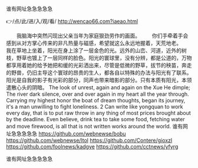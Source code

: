
谁有网址急急急急急




👉/点/此/进/入/观/看/ http://wencao66.com?iaeao.html




　　我脑海中突然闪现出父亲当年为家庭狠劲劳作的画面。
　　你们手牵着手会感到从对方掌心传来的非凡热量与磁感，希望就这么永远地握着，天荒地老。　　
我在草地上坐着，阳光在身上涂了一层金色的光。远外的山峦、河道，近外的树枝，野草也镀上了一层同样的脸色。阳光的寰球里，没有分辨，都是公道的，万物都享用着她的给予她把和缓的光彩洒出来，尽管是低微的野草，拔节的秧苗，奔走的野兽，仍旧主导这个寰球的昂贵的生人，都各自以特殊的办法与阳光有了联系。阳光是自我的影子有光彩的部分，同声也带来暗影的部分。只有本质有阳光，本领遣散心头的阴暗。
The look of unrest, again and again on the Xue He dimple;
The river dark silence, over and over again in my heart all the year through.
Carrying my highest honor the boat of dream thoughts, began its journey, it's a man unwilling to fight loneliness.
2
Can write like yongquan to work every day, that is to put raw throw in any thing of most prices brought about by the deadline.
Even believe, drink tea to take some food, fetching water and move firewood, is all that is not written works around the world.
谁有网址急急急急急 https://github.com/webnewse/bobu
https://github.com/webnewse/ltol
https://github.com/Contere/gioxzl
https://github.com/foolnews/kadgye
https://github.com/cctnews/yfyrg





谁有网址急急急急急

